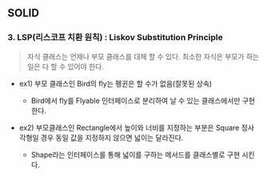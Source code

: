 <h2>SOLID</h2>

<h3>3. LSP(리스코프 치환 원칙) : Liskov Substitution Principle</h3>

> 자식 클래스는 언제나 부모 클래스를 대체 할 수 있다.
> 최소한 자식은 부모가 하는 일은 다 할 수 있어야 한다.

- ex1) 부모 클래스인 Bird의 fly는 펭귄은 할 수가 없음(잘못된 상속)

    - Bird에서 fly를 Flyable 인터페이스로 분리하여 날 수 있는 클래스에서만 구현 한다.


- ex2) 부모클래스인 Rectangle에서 높이와 너비를 지정하는 부분은 Square 정사각형일 경우 동일 값을 지정하지 않으면 넓이는 달라진다.

  - Shape라는 인터페이스를 통해 넓이를 구하는 메서드를 클래스별로 구현 시킨다.